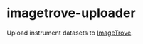 # imagetrove-uploader

Upload instrument datasets to [ImageTrove](https://github.com/carlohamalainen/imagetrove).
